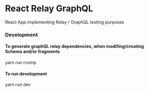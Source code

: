 # React Relay GraphQL

React App implementing Relay / GraphQL testing purposes

### Development

#### To generate graphQL relay dependencies, when modifing/creating Schema and/or fragments

yarn run rcomp

#### To run development

yarn run dev

